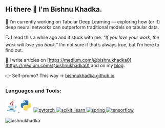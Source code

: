 ## Hi there 👋 I'm Bishnu Khadka. 

🔭 I’m currently working on Tabular Deep Learning — exploring how (or if) deep neural networks can outperform traditional models on tabular data.

🔍 I read this a while ago and it stuck with me: *“If you love your work, the work will love you back.”*  I’m not sure if that’s always true, but I’m here to find out.

📝 I write articles on [https://medium.com/@bishnukhadka0](https://medium.com/@bishnukhadka0) and on my [blog](https://bishnukhadka.github.io/year-archive/).

👉 Self-promo? This way → [bishnukhadka.github.io](https://bishnukhadka.github.io)



<h3 align="left">Languages and Tools:</h3>
<p align="left"> <a href="https://www.java.com" target="_blank" rel="noreferrer"> <a href="https://www.python.org" target="_blank" rel="noreferrer"> <img src="https://raw.githubusercontent.com/devicons/devicon/master/icons/java/java-original.svg" alt="java" width="40" height="40"/> </a> <img src="https://raw.githubusercontent.com/devicons/devicon/master/icons/python/python-original.svg" alt="python" width="40" height="40"/> </a> <a href="https://pytorch.org/" target="_blank" rel="noreferrer"> <img src="https://www.vectorlogo.zone/logos/pytorch/pytorch-icon.svg" alt="pytorch" width="40" height="40"/> </a> <a href="https://scikit-learn.org/" target="_blank" rel="noreferrer"> <img src="https://upload.wikimedia.org/wikipedia/commons/0/05/Scikit_learn_logo_small.svg" alt="scikit_learn" width="40" height="40"/> </a> <a href="https://spring.io/" target="_blank" rel="noreferrer"> <img src="https://www.vectorlogo.zone/logos/springio/springio-icon.svg" alt="spring" width="40" height="40"/> </a> <a href="https://www.tensorflow.org" target="_blank" rel="noreferrer"> <img src="https://www.vectorlogo.zone/logos/tensorflow/tensorflow-icon.svg" alt="tensorflow" width="40" height="40"/> </a> </p>

<p><img align="center" src="https://github-readme-streak-stats.herokuapp.com/?user=bishnukhadka&" alt="bishnukhadka" /></p>


<!--
**bishnukhadka/bishnukhadka** is a ✨ _special_ ✨ repository because its `README.md` (this file) appears on your GitHub profile.

Here are some ideas to get you started:

- 🔭 I’m currently working on ...
- 🌱 I’m currently learning ...
- 👯 I’m looking to collaborate on ...
- 🤔 I’m looking for help with ...
- 💬 Ask me about ...
- 📫 How to reach me: ...
- 😄 Pronouns: ...
- ⚡ Fun fact: ...
-->
